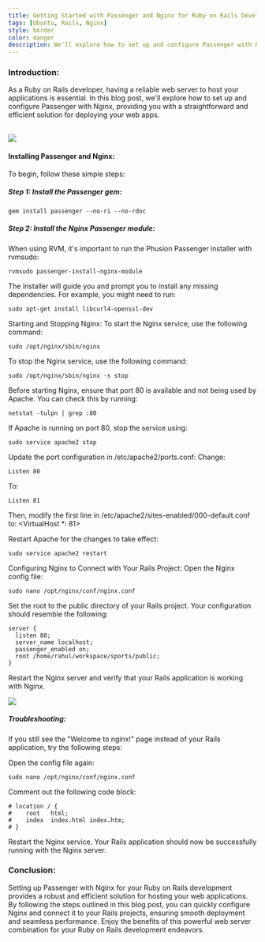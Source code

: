 ```yaml
---
title: Getting Started with Passenger and Nginx for Ruby on Rails Development
tags: [Ubuntu, Rails, Nginx]
style: border
color: danger
description: We'll explore how to set up and configure Passenger with Nginx, providing you with a straightforward and efficient solution for deploying your web apps.
---
```



### Introduction:

As a Ruby on Rails developer, having a reliable web server to host your applications is essential. In this blog post, we'll explore how to set up and configure Passenger with Nginx, providing you with a straightforward and efficient solution for deploying your web apps.
<br/><br/>

<img src="{{ site.url }}/public/images/nginx-passenger-for-rails-1.png"/>


#### Installing Passenger and Nginx:

To begin, follow these simple steps:

##### Step 1: Install the Passenger gem:

```console
gem install passenger --no-ri --no-rdoc
```

##### Step 2: Install the Nginx Passenger module:

When using RVM, it's important to run the Phusion Passenger installer with rvmsudo:
```console
rvmsudo passenger-install-nginx-module
```

The installer will guide you and prompt you to install any missing dependencies. 
For example, you might need to run:
```console
sudo apt-get install libcurl4-openssl-dev
```

Starting and Stopping Nginx:
To start the Nginx service, use the following command:
```console
sudo /opt/nginx/sbin/nginx
```

To stop the Nginx service, use the following command:
```console
sudo /opt/nginx/sbin/nginx -s stop
```

Before starting Nginx, ensure that port 80 is available and not being used by Apache. 
You can check this by running:

```console
netstat -tulpn | grep :80
```

If Apache is running on port 80, stop the service using:
```console
sudo service apache2 stop
```

Update the port configuration in /etc/apache2/ports.conf:
Change:
```console
Listen 80
```

To:
```console
Listen 81
```

Then, modify the first line in /etc/apache2/sites-enabled/000-default.conf to:
<VirtualHost *: 81>

Restart Apache for the changes to take effect:
```console
sudo service apache2 restart
```

Configuring Nginx to Connect with Your Rails Project:
Open the Nginx config file:
```console
sudo nano /opt/nginx/conf/nginx.conf
```

Set the root to the public directory of your Rails project. Your configuration should resemble the following:
```console
server {
  listen 80;
  server_name localhost;
  passenger_enabled on;
  root /home/rahul/workspace/sports/public;
}
```

Restart the Nginx server and verify that your Rails application is working with Nginx.

<img src="{{ site.url }}/public/images/nGinx-default-page.png"/>

##### Troubleshooting:
If you still see the "Welcome to nginx!" page instead of your Rails application, try the following steps:

Open the config file again:
```console
sudo nano /opt/nginx/conf/nginx.conf
```

Comment out the following code block:
```console
# location / {
#    root   html;
#    index  index.html index.htm;
# }
```

Restart the Nginx service. Your Rails application should now be successfully running with the Nginx server.

### Conclusion:

Setting up Passenger with Nginx for your Ruby on Rails development provides a robust and efficient solution for hosting your web applications. By following the steps outlined in this blog post, you can quickly configure Nginx and connect it to your Rails projects, ensuring smooth deployment and seamless performance. Enjoy the benefits of this powerful web server combination for your Ruby on Rails development endeavors.
